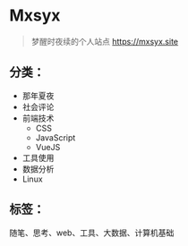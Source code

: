 # Mxsyx
>梦醒时夜续的个人站点 https://mxsyx.site

## 分类：
  - 那年夏夜
  - 社会评论
  - 前端技术
    - CSS
    - JavaScript
    - VueJS
  - 工具使用
  - 数据分析
  - Linux

## 标签：
随笔、思考、web、工具、大数据、计算机基础
